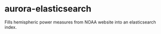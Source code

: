 aurora-elasticsearch
====================

Fills hemispheric power measures from NOAA website into an elasticsearch index.
